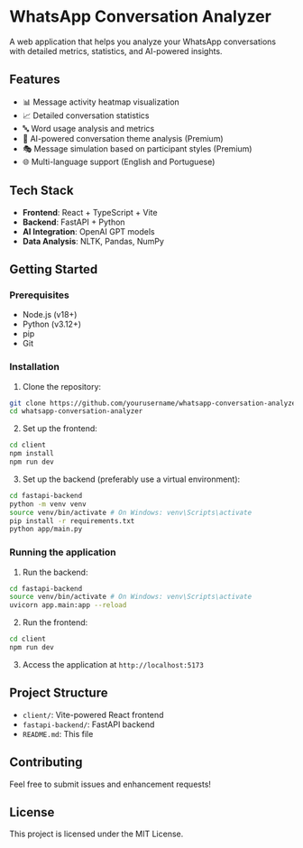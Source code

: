 # WhatsApp Conversation Analyzer

A web application that helps you analyze your WhatsApp conversations with detailed metrics, statistics, and AI-powered insights.

## Features

- 📊 Message activity heatmap visualization
- 📈 Detailed conversation statistics
- 🔤 Word usage analysis and metrics
- 🤖 AI-powered conversation theme analysis (Premium)
- 🎭 Message simulation based on participant styles (Premium)
- 🌐 Multi-language support (English and Portuguese)

## Tech Stack

- **Frontend**: React + TypeScript + Vite
- **Backend**: FastAPI + Python
- **AI Integration**: OpenAI GPT models
- **Data Analysis**: NLTK, Pandas, NumPy

## Getting Started

### Prerequisites

- Node.js (v18+)
- Python (v3.12+)
- pip
- Git

### Installation

1. Clone the repository:

```bash
git clone https://github.com/yourusername/whatsapp-conversation-analyzer.git
cd whatsapp-conversation-analyzer
```

2. Set up the frontend:

```bash
cd client
npm install
npm run dev
```

3. Set up the backend (preferably use a virtual environment):

```bash
cd fastapi-backend
python -m venv venv
source venv/bin/activate # On Windows: venv\Scripts\activate
pip install -r requirements.txt
python app/main.py
```

### Running the application

1. Run the backend:

```bash
cd fastapi-backend
source venv/bin/activate # On Windows: venv\Scripts\activate
uvicorn app.main:app --reload
```

2. Run the frontend:

```bash
cd client
npm run dev
```

3. Access the application at `http://localhost:5173`

## Project Structure

- `client/`: Vite-powered React frontend
- `fastapi-backend/`: FastAPI backend
- `README.md`: This file


## Contributing

Feel free to submit issues and enhancement requests!

## License

This project is licensed under the MIT License.

